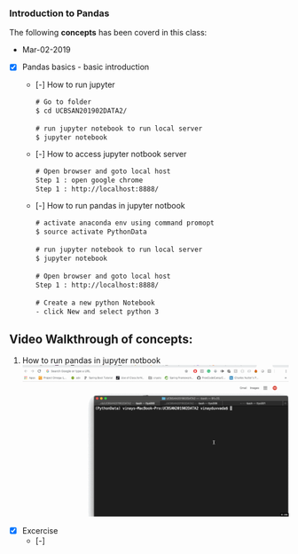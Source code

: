 ### Introduction to Pandas ###

The following **concepts** has been coverd in this class:
* Mar-02-2019

* [x] Pandas basics - basic introduction
    * [-] How to run jupyter 
        ```
        # Go to folder
        $ cd UCBSAN201902DATA2/

        # run jupyter notebook to run local server
        $ jupyter notebook
        ```
        
    * [-] How to access jupyter notbook server
        ```
        # Open browser and goto local host
        Step 1 : open google chrome
        Step 1 : http://localhost:8888/
        ```
    * [-] How to run pandas in jupyter notbook
        ```
        # activate anaconda env using command promopt
        $ source activate PythonData

        # run jupyter notebook to run local server
        $ jupyter notebook

        # Open browser and goto local host
        Step 1 : http://localhost:8888/
        
        # Create a new python Notebook
        - click New and select python 3
        
        ```

## Video Walkthrough of concepts:

1. How to run pandas in jupyter notbook 
    ![Panda example](jn_example.gif)

* [x] Excercise
  * [-] 